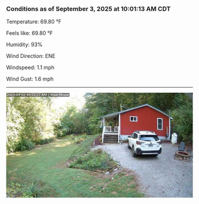 ### Conditions as of September 3, 2025 at 10:01:13 AM CDT 

Temperature: 69.80 &deg;F

Feels like: 69.80 &deg;F

Humidity: 93%

Wind Direction: ENE

Windspeed: 1.1 mph

Wind Gust: 1.6 mph

---

<img src="./images/latest.jpeg"/>

